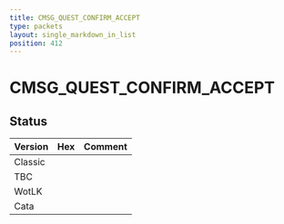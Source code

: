 ```yaml
---
title: CMSG_QUEST_CONFIRM_ACCEPT
type: packets
layout: single_markdown_in_list
position: 412
---
```


# CMSG_QUEST_CONFIRM_ACCEPT

## Status

Version | Hex | Comment
---------- | ---------- | ---------- 
Classic |  |  
TBC |  |  
WotLK |  |  
Cata |  |  
